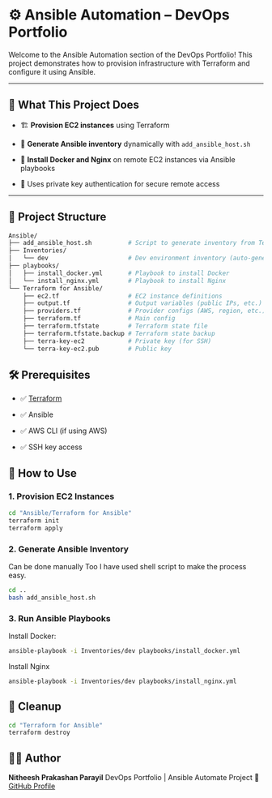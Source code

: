
# ⚙️ Ansible Automation – DevOps Portfolio

Welcome to the Ansible Automation section of the DevOps Portfolio! This project demonstrates how to provision infrastructure with Terraform and configure it using Ansible.

---

## 🌟 What This Project Does

-   🏗️ **Provision EC2 instances** using Terraform

-   📜 **Generate Ansible inventory** dynamically with `add_ansible_host.sh`

-   🐧 **Install Docker and Nginx** on remote EC2 instances via Ansible playbooks

-   🔐 Uses private key authentication for secure remote access
---

## 📁 Project Structure

```bash
Ansible/
├── add_ansible_host.sh          # Script to generate inventory from Terraform outputs
├── Inventories/
│   └── dev                      # Dev environment inventory (auto-generated)
├── playbooks/
│   ├── install_docker.yml       # Playbook to install Docker
│   └── install_nginx.yml        # Playbook to install Nginx
└── Terraform for Ansible/
    ├── ec2.tf                   # EC2 instance definitions
    ├── output.tf                # Output variables (public IPs, etc.)
    ├── providers.tf             # Provider configs (AWS, region, etc.)
    ├── terraform.tf             # Main config
    ├── terraform.tfstate        # Terraform state file
    ├── terraform.tfstate.backup # Terraform state backup
    ├── terra-key-ec2            # Private key (for SSH)
    └── terra-key-ec2.pub        # Public key
```
## 🛠️ Prerequisites

-   ✅ [Terraform](https://developer.hashicorp.com/terraform/install)

-   ✅ Ansible

-   ✅ AWS CLI (if using AWS)

-   ✅ SSH key access

## 🚀 How to Use

### 1. Provision EC2 Instances

```bash
cd "Ansible/Terraform for Ansible"
terraform init
terraform apply
```
### 2. Generate Ansible Inventory

Can be done manually Too I have used shell script to make the process easy.
```bash
cd ..
bash add_ansible_host.sh
```
### 3. Run Ansible Playbooks

Install Docker:
```bash
ansible-playbook -i Inventories/dev playbooks/install_docker.yml
```
Install Nginx
```bash
ansible-playbook -i Inventories/dev playbooks/install_nginx.yml
```
## 🧹 Cleanup

```bash
cd "Terraform for Ansible"
terraform destroy
```

## 👨‍💻 Author

**Nitheesh Prakashan Parayil**
DevOps Portfolio | Ansible Automate Project
🔗  [GitHub Profile](https://github.com/nitheesh-p)

